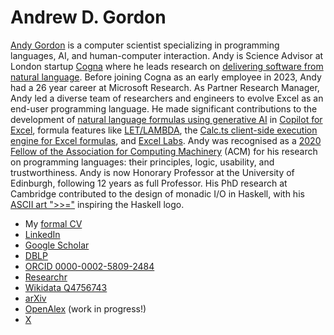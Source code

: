 # Andrew D. Gordon

[Andy Gordon](https://www.linkedin.com/in/andrew-d-gordon/) is a computer scientist specializing in programming languages, AI, and human-computer interaction.
Andy is Science Advisor at London startup [Cogna](https://cogna.co)
where he leads research on [delivering software from natural language](https://icfp24.sigplan.org/details/icfp-2024-papers/36/Requirements-are-All-You-Need).
Before joining Cogna as an early employee in 2023, Andy had a 26 year career at Microsoft Research.
As Partner Research Manager, Andy led a diverse team of researchers and engineers to evolve Excel as an end-user programming language.
He made significant contributions to the development of
[natural language formulas using generative AI](https://dl.acm.org/doi/abs/10.1145/3544548.3580817) in [Copilot for Excel](https://support.microsoft.com/en-us/copilot-excel),
formula features like [LET/LAMBDA](https://www.linkedin.com/feed/update/urn:li:activity:6759611720181907456/),
the [Calc.ts client-side execution engine for Excel formulas](https://www.linkedin.com/feed/update/urn:li:activity:6688489472960544768/),
and [Excel Labs](https://www.microsoft.com/en-us/garage/profiles/excel-labs/).
Andy was recognised as a [2020 Fellow of the Association for Computing Machinery](https://awards.acm.org/award_winners/gordon_N026872) (ACM) for his research on programming languages:
their principles, logic, usability, and trustworthiness.
Andy is now Honorary Professor at the University of Edinburgh, following 12 years as full Professor.
His PhD research at Cambridge contributed to the design of monadic I/O in Haskell, with his [ASCII art ">>="](https://twitter.com/AndrewDGordon/status/1559448300134211584) inspiring the Haskell logo.

* My [formal CV](cv.pdf)
* [LinkedIn](https://www.linkedin.com/in/andrew-d-gordon/)
* [Google Scholar](https://scholar.google.com/citations?user=mfBjUiIAAAAJ)
* [DBLP](https://dblp.org/pid/g/AndrewDGordon.html)
* [ORCID 0000-0002-5809-2484](https://orcid.org/0000-0002-5809-2484)
* [Researchr](https://conf.researchr.org/profile/conf/andrewdgordon)
* [Wikidata Q4756743](https://www.wikidata.org/wiki/Q4756743)
* [arXiv](https://arxiv.org/a/gordon_a_1)
* [OpenAlex](https://openalex.org/authors/a5078684560) (work in progress!)
* [X](https://x.com/AndrewDGordon)
